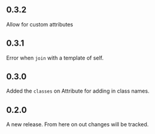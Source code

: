 ## 0.3.2
Allow for custom attributes

## 0.3.1
Error when `join` with a template of self.

## 0.3.0

Added the `classes` on Attribute for adding in class names.

## 0.2.0

A new release.  From here on out changes will be tracked.
